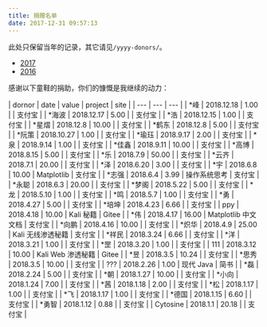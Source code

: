 ```yaml
---
title: 捐赠名单
date: 2017-12-31 09:57:13
---
```


此处只保留当年的记录，其它请见`/yyyy-donors/`。

+ [2017](2016-donors)
+ [2016](2016-donors)

感谢以下童鞋的捐助，你们的慷慨是我继续的动力：

| dornor | date | value | project | site |
| --- | --- | --- |
| \*峰 | 2018.12.18 | 1.00 | | 支付宝 |
| \*海波 | 2018.12.17 | 5.00 | | 支付宝 |
| \*浩 | 2018.12.15 | 1.00 | | 支付宝 |
| \*星熠 | 2018.12.8 | 10.00 | | 支付宝 |
| \*鹤东 | 2018.12.8 | 5.00 | | 支付宝 |
| \*阮策 | 2018.10.27 | 1.00 | | 支付宝 |
| \*瑜珏 | 2018.9.17 | 2.00 | | 支付宝 |
| \*泉 | 2018.9.14 | 1.00 | | 支付宝 |
| \*佳鑫 | 2018.9.11 | 10.00 | | 支付宝 |
| \*高博 | 2018.8.15 | 5.00 | | 支付宝 |
| \*乐 | 2018.7.9 | 50.00 | | 支付宝 |
| \*云齐 | 2018.7.1 | 20.00 | | 支付宝 |
| \*泽 | 2018.6.20 | 3.00 | | 支付宝 |
| \*宇 | 2018.6.8 | 10.00 | Matplotlib | 支付宝 |
| \*志强 | 2018.6.4 | 3.99 | 操作系统思考 | 支付宝 |
| \*永聪 | 2018.6.3 | 20.00 |  | 支付宝 |
| \*梦阁 | 2018.5.22 | 5.00 |  | 支付宝 |
| \*龙 | 2018.5.10 | 1.00 |  | 支付宝 |
| \*鸣 | 2018.5.7 | 1.00 |  | 支付宝 |
| \*勇 | 2018.4.27 | 5.00 |  | 支付宝 |
| \*培坤 | 2018.4.23 | 6.66 |  | 支付宝 |
| ppy | 2018.4.18 | 10.00 | Kali 秘籍 | Gitee |
| \*伟 | 2018.4.17 | 16.00 | Matplotlib 中文文档 | 支付宝 |
| \*向鹏 | 2018.4.16 | 10.00 |  | 支付宝 |
| \*炽华 | 2018.4.9 | 25.00 | Kali 无线渗透秘籍 | 支付宝 |
| \*祥民 | 2018.3.24 | 6.66 |  | 支付宝 |
| \*洋 | 2018.3.21 | 1.00 |  | 支付宝 |
| \*罡 | 2018.3.20 | 1.00 |  | 支付宝 |
| 111 | 2018.3.12 | 10.00 | Kali Web 渗透秘籍 | Gitee |
| \*昱 | 2018.3.5 | 10.24 |  | 支付宝 |
| \*思秀 | 2018.3.5 | 10.00 |  | 支付宝 |
| ??? | 2018.2.26 | 1.00 | 现代 Java | 简书 |
| \*磊 | 2018.2.24 | 5.00 |  | 支付宝 |
| \*朝 | 2018.1.27 | 10.00 |  | 支付宝 |
| \*小向 | 2018.1.24 | 7.00 |  | 支付宝 |
| \*茜 | 2018.1.18 | 2.00 |  | 支付宝 |
| \*松 | 2018.1.17 | 1.00 |  | 支付宝 |
| \*飞 | 2018.1.17 | 1.00 |  | 支付宝 |
| \*德国 | 2018.1.15 | 6.60 |  | 支付宝 |
| \*勇智 | 2018.1.12 | 0.88 |  | 支付宝 |
| Cytosine | 2018.1.1 | 20.18 |  | 支付宝 |